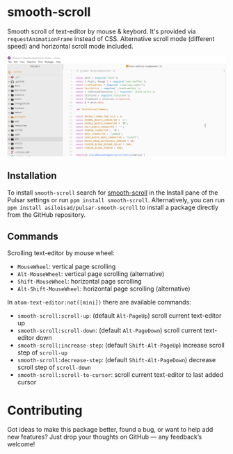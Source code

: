 # smooth-scroll

Smooth scroll of text-editor by mouse & keybord. It's provided via `requestAnimationFrame` instead of CSS. Alternative scroll mode (different speed) and horizontal scroll mode included.

![demo](https://github.com/asiloisad/pulsar-smooth-scroll/blob/master/assets/demo.gif?raw=true)

## Installation

To install `smooth-scroll` search for [smooth-scroll](https://web.pulsar-edit.dev/packages/smooth-scroll) in the Install pane of the Pulsar settings or run `ppm install smooth-scroll`. Alternatively, you can run `ppm install asiloisad/pulsar-smooth-scroll` to install a package directly from the GitHub repository.

## Commands

Scrolling text-editor by mouse wheel:

- `MouseWheel`: vertical page scrolling
- `Alt-MouseWheel`: vertical page scrolling (alternative)
- `Shift-MouseWheel`: horizontal page scrolling
- `Alt-Shift-MouseWheel`: horizontal page scrolling (alternative)

In `atom-text-editor:not([mini])` there are available commands:

- `smooth-scroll:scroll-up`: (default `Alt-PageUp`) scroll current text-editor up
- `smooth-scroll:scroll-down`: (default `Alt-PageDown`) scroll current text-editor down
- `smooth-scroll:increase-step`: (default `Shift-Alt-PageUp`) increase scroll step of `scroll-up`
- `smooth-scroll:decrease-step`: (default `Shift-Alt-PageDown`) decrease scroll step of `scroll-down`
- `smooth-scroll:scroll-to-cursor`: scroll current text-editor to last added cursor

# Contributing

Got ideas to make this package better, found a bug, or want to help add new features? Just drop your thoughts on GitHub — any feedback’s welcome!
